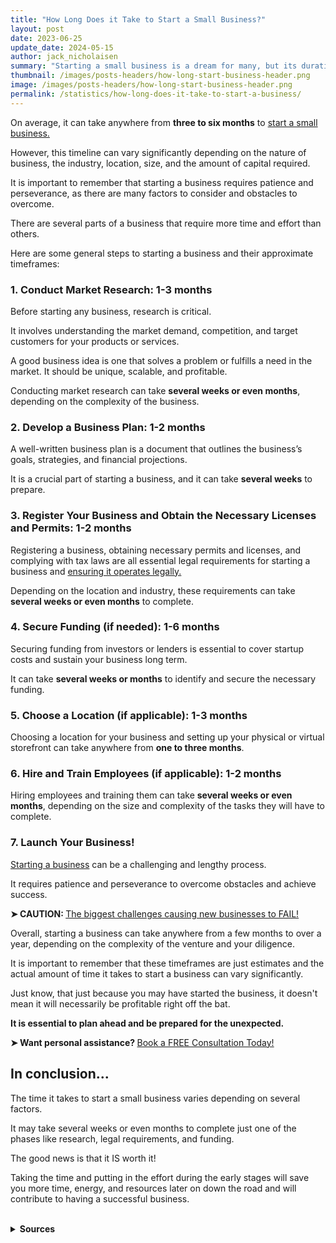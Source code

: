 ```yaml
---
title: "How Long Does it Take to Start a Small Business?"
layout: post
date: 2023-06-25
update_date: 2024-05-15
author: jack_nicholaisen
summary: "Starting a small business is a dream for many, but its duration depends on factors like type, location, experience, and resources."
thumbnail: /images/posts-headers/how-long-start-business-header.png
image: /images/posts-headers/how-long-start-business-header.png
permalink: /statistics/how-long-does-it-take-to-start-a-business/
---
```


On average, it can take anywhere from **three to six months** to <a href="https://www.businessinitiative.org/sole-proprietorship/examples/" target="_blank">start a small business.</a>

However, this timeline can vary significantly depending on the nature of business, the industry, location, size, and the amount of capital required. 

It is important to remember that starting a business requires patience and perseverance, as there are many factors to consider and obstacles to overcome.

There are several parts of a business that require more time and effort than others. 

Here are some general steps to starting a business and their approximate timeframes:

### 1.  Conduct Market Research: 1-3 months

Before starting any business, research is critical. 

It involves understanding the market demand, competition, and target customers for your products or services. 

A good business idea is one that solves a problem or fulfills a need in the market. It should be unique, scalable, and profitable. 

Conducting market research can take **several weeks or even months**, depending on the complexity of the business.

### 2.  Develop a Business Plan: **1-2 months**

A well-written business plan is a document that outlines the business’s goals, strategies, and financial projections. 

It is a crucial part of starting a business, and it can take **several weeks** to prepare.

### 3.  Register Your Business and Obtain the Necessary Licenses and Permits: **1-2 months**

Registering a business, obtaining necessary permits and licenses, and complying with tax laws are all essential legal requirements for starting a business and <a href="https://www.businessinitiative.org/comparison/sole-proprietorship-vs-llc/" target="_blank">ensuring it operates legally.</a> 

Depending on the location and industry, these requirements can take **several weeks or even months** to complete.

### 4.  Secure Funding (if needed): **1-6 months**

Securing funding from investors or lenders is essential to cover startup costs and sustain your business long term. 

It can take **several weeks or months** to identify and secure the necessary funding.

### 5.  Choose a Location (if applicable): **1-3 months**

Choosing a location for your business and setting up your physical or virtual storefront can take anywhere from **one to three months**.

### 6.  Hire and Train Employees (if applicable): **1-2 months**

Hiring employees and training them can take **several weeks or even months**, depending on the size and complexity of the tasks they will have to complete.

### 7.  Launch Your Business!

<a href="https://www.businessinitiative.org/contact/" target="_blank">Starting a business</a> can be a challenging and lengthy process. 

It requires patience and perseverance to overcome obstacles and achieve success.

<p><b>➤ CAUTION: </b> <a href="https://www.businessinitiative.org/statistics/small-businesses/reasons-why-businesses-fail/" target="_blank"> The biggest challenges causing new businesses to FAIL!</a></p>

Overall, starting a business can take anywhere from a few months to over a year, depending on the complexity of the venture and your diligence. 

It is important to remember that these timeframes are just estimates and the actual amount of time it takes to start a business can vary significantly.

Just know, that just because you may have started the business, it doesn't mean it will necessarily be profitable right off the bat. 

**It is essential to plan ahead and be prepared for the unexpected.**

<p>
<b>➤ Want personal assistance? </b><a href="https://calendly.com/businessinitiative/30-minute-consultation-call" target="_blank">Book a FREE Consultation Today!</a>
</p>

## In conclusion...

The time it takes to start a small business varies depending on several factors. 

It may take several weeks or even months to complete just one of the phases like research, legal requirements, and funding. 

The good news is that it IS worth it!

Taking the time and putting in the effort during the early stages will save you more time, energy, and resources later on down the road and will contribute to having a successful business. 

<br>
<details>
<summary><b>Sources</b></summary>
<br>
<ul>
    <li><a href="https://fitsmallbusiness.com/how-to-start-your-own-business/">How to Start a Business: The Complete Guide</a> by Fit Small Business</li>
    <li><a href="https://www.nerdwallet.com/article/small-business/how-to-start-a-business?trk\\_location=ssrp\\\&trk\\_query=start%20a%20business\\\&trk\\_page=1\\\&trk\\_position=4">How to Start a Business in 15 Steps</a> by NerdWallet</li>
    <li><a href="https://www.businessnewsdaily.com/4686-how-to-start-a-business.html">How to Start a Business: A Step-by-Step Guide</a> by Business News Daily</li>
</ul>
</details>

